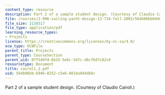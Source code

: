 ```yaml
---
content_type: resource
description: Part 2 of a sample student design. (Courtesy of Claudio Cairoli.)
file: /courses/2-996-sailing-yacht-design-13-734-fall-2003/564b06bbb9468252c5e6881da9d4db6c_cairoli_2.pdf
file_size: 2110317
file_type: application/pdf
learning_resource_types:
- Projects
license: https://creativecommons.org/licenses/by-nc-sa/4.0/
ocw_type: OCWFile
parent_title: Projects
parent_type: CourseSection
parent_uid: 07f549fd-6b15-5ebc-5d7c-d6cf6d7c82c0
resourcetype: Document
title: cairoli_2.pdf
uid: 564b06bb-b946-8252-c5e6-881da9d4db6c
---
```

Part 2 of a sample student design. (Courtesy of Claudio Cairoli.)